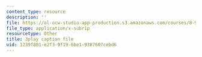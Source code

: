 ```yaml
---
content_type: resource
description: ''
file: https://ol-ocw-studio-app-production.s3.amazonaws.com/courses/8-962-general-relativity-spring-2020/1239f801e2f39f196be19387607cebd6_pUqA_iHLBWQ.srt
file_type: application/x-subrip
resourcetype: Other
title: 3play caption file
uid: 1239f801-e2f3-9f19-6be1-9387607cebd6
---
```

